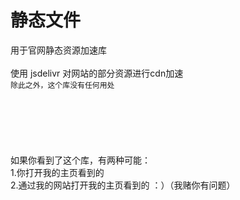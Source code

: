静态文件
========
用于官网静态资源加速库</br></br>
使用 jsdelivr 对网站的部分资源进行cdn加速</br>
`除此之外，这个库没有任何用处`</br>
</br>
</br>
</br>
</br>
</br>
</br>
如果你看到了这个库，有两种可能：</br>
1.你打开我的主页看到的</br>
2.通过我的网站打开我的主页看到的 ：）（我赌你有问题）</br>

